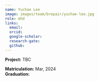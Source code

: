 ```yaml
---
name: Yuchae Lee
image: images/team/brepair/yuchae-lee.jpg
role: mhd
links:
  email:
  orcid:
  google-scholar:
  research-gate:
  github:
---
```


<strong>Project:</strong> TBC <br>

<strong>Matriculation:</strong> Mar, 2024 <br>
<strong>Graduation:</strong>
